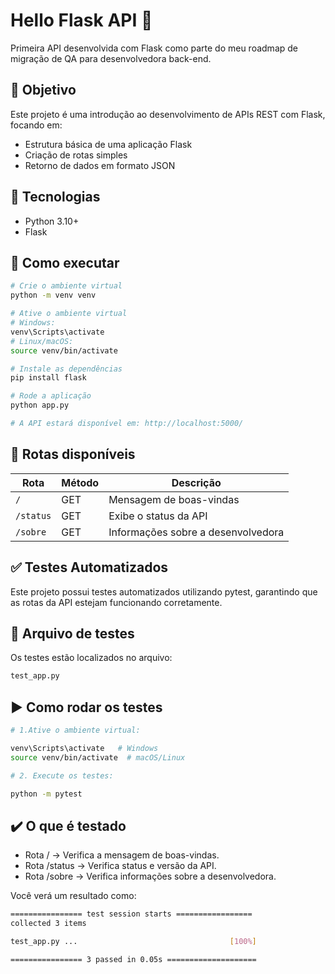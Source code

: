 # Hello Flask API 🚀

Primeira API desenvolvida com Flask como parte do meu roadmap de migração de QA para desenvolvedora back-end.

## 📌 Objetivo

Este projeto é uma introdução ao desenvolvimento de APIs REST com Flask, focando em:

- Estrutura básica de uma aplicação Flask
- Criação de rotas simples
- Retorno de dados em formato JSON

## 🔧 Tecnologias

- Python 3.10+
- Flask

## 🚀 Como executar

```bash
# Crie o ambiente virtual
python -m venv venv

# Ative o ambiente virtual
# Windows:
venv\Scripts\activate
# Linux/macOS:
source venv/bin/activate

# Instale as dependências
pip install flask

# Rode a aplicação
python app.py

# A API estará disponível em: http://localhost:5000/
```
## 🔁 Rotas disponíveis

| Rota      | Método | Descrição                          |
| --------- | ------ | ---------------------------------- |
| `/`       | GET    | Mensagem de boas-vindas            |
| `/status` | GET    | Exibe o status da API              |
| `/sobre`  | GET    | Informações sobre a desenvolvedora |

## ✅ Testes Automatizados
Este projeto possui testes automatizados utilizando pytest, garantindo que as rotas da API estejam funcionando corretamente.

## 📁 Arquivo de testes

Os testes estão localizados no arquivo:
```bash
test_app.py
```

## ▶️ Como rodar os testes

```bash
# 1.Ative o ambiente virtual:

venv\Scripts\activate   # Windows
source venv/bin/activate  # macOS/Linux

# 2. Execute os testes:

python -m pytest

```

## ✔️ O que é testado

- Rota / → Verifica a mensagem de boas-vindas.
- Rota /status → Verifica status e versão da API.
- Rota /sobre → Verifica informações sobre a desenvolvedora.

Você verá um resultado como:

```bash
================ test session starts =================
collected 3 items

test_app.py ...                                  [100%]

================ 3 passed in 0.05s ====================

```
